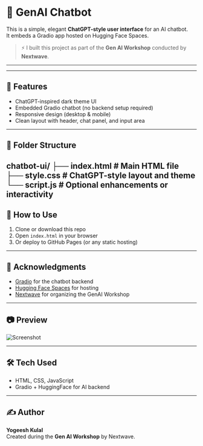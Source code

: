 # 🧠 GenAI Chatbot 

This is a simple, elegant **ChatGPT-style user interface** for an AI chatbot.  
It embeds a Gradio app hosted on Hugging Face Spaces.

> ⚡ I built this project as part of the **Gen AI Workshop** conducted by **Nextwave**.

---
---

## 📁 Features

- ChatGPT-inspired dark theme UI
- Embedded Gradio chatbot (no backend setup required)
- Responsive design (desktop & mobile)
- Clean layout with header, chat panel, and input area

---

## 📂 Folder Structure

chatbot-ui/
├── index.html # Main HTML file
├── style.css # ChatGPT-style layout and theme
└── script.js # Optional enhancements or interactivity
---

## 🚀 How to Use

1. Clone or download this repo
2. Open `index.html` in your browser
3. Or deploy to GitHub Pages (or any static hosting)

---

## 🙌 Acknowledgments

- [Gradio](https://www.gradio.app/) for the chatbot backend
- [Hugging Face Spaces](https://huggingface.co/spaces) for hosting
- [Nextwave](https://www.nextwave.tech/) for organizing the GenAI Workshop

---

## 📷 Preview

![Screenshot](screenshot.png) <!-- optional: add a real screenshot -->

---

## 🛠️ Tech Used

- HTML, CSS, JavaScript
- Gradio + HuggingFace for AI backend

---

## ✍️ Author

**Yogeesh Kulal**  
Created during the **Gen AI Workshop** by Nextwave.
